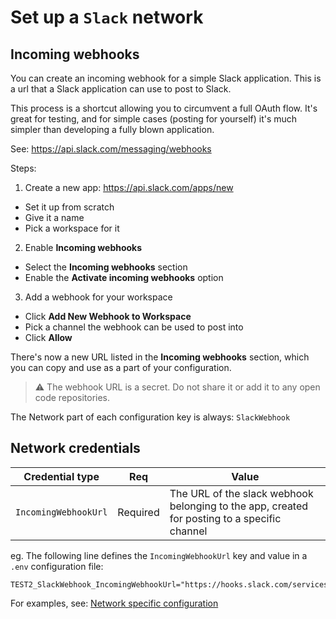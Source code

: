 # Set up a `Slack` network

## Incoming webhooks

You can create an incoming webhook for a simple Slack application. This is a url that a Slack application can use to post to Slack.

This process is a shortcut allowing you to circumvent a full OAuth flow. It's great for testing, and for simple cases (posting for yourself) it's much simpler than developing a fully blown application.

See: https://api.slack.com/messaging/webhooks

Steps:

1. Create a new app: https://api.slack.com/apps/new

- Set it up from scratch
- Give it a name
- Pick a workspace for it

2. Enable **Incoming webhooks**

- Select the **Incoming webhooks** section
- Enable the **Activate incoming webhooks** option

3. Add a webhook for your workspace

- Click **Add New Webhook to Workspace**
- Pick a channel the webhook can be used to post into
- Click **Allow**

There's now a new URL listed in the **Incoming webhooks** section, which you can copy and use as a part of your configuration.

> ⚠️ The webhook URL is a secret. Do not share it or add it to any open code repositories.

The Network part of each configuration key is always: `SlackWebhook`

## Network credentials

| Credential type      | Req      | Value                                                                                        |
| -------------------- | -------- | -------------------------------------------------------------------------------------------- |
| `IncomingWebhookUrl` | Required | The URL of the slack webhook belonging to the app, created for posting to a specific channel |

eg. The following line defines the `IncomingWebhookUrl` key and value in a `.env` configuration file:

```env
TEST2_SlackWebhook_IncomingWebhookUrl="https://hooks.slack.com/services/XXXXXXXXX/XXXXXXXXX/XXXXXXXXXXXXXXXXXXXXXXXX"
```

For examples, see: [Network specific configuration](../network-specifics.md)
